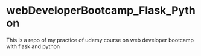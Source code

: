 # webDeveloperBootcamp_Flask_Python
This is a repo of my practice of udemy course on web developer bootcamp with flask and python
